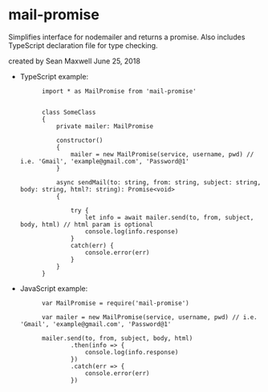 # mail-promise
Simplifies interface for nodemailer and returns a promise. Also includes TypeScript declaration file for type checking.

created by Sean Maxwell June 25, 2018 

- TypeScript example:

            import * as MailPromise from 'mail-promise'
            
            
            class SomeClass
            {
                private mailer: MailPromise                
                                
                constructor()
                {
                    mailer = new MailPromise(service, username, pwd) // i.e. 'Gmail', 'example@gmail.com', 'Password@1'
                }
                
                async sendMail(to: string, from: string, subject: string, body: string, html?: string): Promise<void> 
                {
                
                    try {
                        let info = await mailer.send(to, from, subject, body, html) // html param is optional
                        console.log(info.response)
                    }
                    catch(err) {
                        console.error(err)
                    }
                }
            }
                
            
  
- JavaScript example:

            var MailPromise = require('mail-promise')
            
            var mailer = new MailPromise(service, username, pwd) // i.e. 'Gmail', 'example@gmail.com', 'Password@1'
            
            mailer.send(to, from, subject, body, html)
                    .then(info => {
                        console.log(info.response)
                    })
                    .catch(err => {
                        console.error(err)
                    })
<br>          
